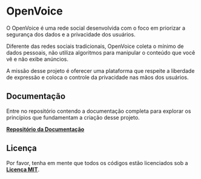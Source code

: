 # OpenVoice

O OpenVoice é uma rede social desenvolvida com o foco em priorizar a segurança dos dados e a privacidade dos usuários. 

Diferente das redes sociais tradicionais, OpenVoice coleta o mínimo de dados pessoais, não utiliza algoritmos para manipular o conteúdo que você vê e não exibe anúncios. 

A missão desse projeto é oferecer uma plataforma que respeite a liberdade de expressão e coloca o controle da privacidade nas mãos dos usuários.

## Documentação

Entre no repositório contendo a documentação completa para explorar os princípios que fundamentam a criação desse projeto.


**[Repositório da Documentação](https://github.com/ovapp/ovapp-docs)**


## Licença

Por favor, tenha em mente que todos os códigos estão licenciados sob a **[Licença MIT](LICENSE)**.
